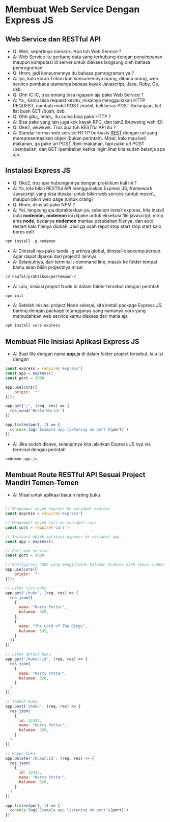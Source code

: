 # Membuat Web Service Dengan Express JS

## Web Service dan RESTful API
- Q: Wah, sepertinya menarik. Apa tuh Web Service ?
- A: Web Service itu gerbang data yang terhubung dengan penyimpanan maupun komputasi di server untuk diakses langsung oleh bahasa pemrograman
- Q: Hmm, jadi konsumennya itu bahasa pemrograman ya ?
- A: Iya, kalo koran Tribun kan konsumennya orang, dibaca orang, web service pembaca utamanya bahasa kayak Javascript, Java, Ruby, Go, dsb.
- Q: Ohh IC IC, trus emang bisa ngapain aja pake Web Service ?
- A: Ya,, kamu bisa request kesitu, misalnya menggunakan HTTP REQUEST, nambah mobil POST /mobil, beli beras POST /belanjaan, liat list buah GET /buah, dsb.
- Q: Ohh gitu,, hmm,, itu cuma bisa pake HTTP ?
- A: Bisa pake yang lain juga kok kayak RPC, dan lain2 (browsing weh :D)
- Q: Oke2, wkwkwk. Trus apa tuh RESTful API itu ?
- A: Standar format web service HTTP berbasis [REST](https://glints.com/id/lowongan/rest-adalah/) dengan url yang merepresentasikan objek (bukan perintah). Misal, kalo mau beli makanan, ga pake url POST /beli-makanan, tapi pake url POST /pembelian, dan GET /pembelian ketika ingin lihat kita sudah belanja apa aja.

## Instalasi Express JS
- Q: Oke2, trus apa hubungannya dengan praktikum kali ini ?
- A: Ya, kita bikin RESTful API menggunakan Express JS, framework Javacsript yang bisa dipakai untuk bikin web service (untuk mesin), maupun bikin web page (untuk orang)
- Q: Hmm, diinstall pake NPM ?
- A: Yoi, langsung aja dipraktekkan ya, sebelum install express, kita install dulu **nodemon**, **nodemon** ini dipake untuk eksekusi file javascript, mirip ama **node**, bedanya **nodemon** mantau perubahan filenya, dan auto restart kalo filenya diubah. Jadi ga usah repot stop start stop start kalo beres edit
```javascript
npm install -g nodemon  
```
- A: Diinstall nya pake tanda -g artinya global, diinstall disekomputereun. Agar dapat dipakai dari project2 lainnya
- A: Selanjutnya, dari terminal / command line, masuk ke folder tempat kamu akan bikin projectnya misal
```sh
cd naufal/praktikum/pertemuan-7
```
- A: Lalu, inisiasi project Node di dalam folder tersebut dengan perintah
```sh
npm init
```
- A: Setelah inisiasi project Node selesai, kita install package Express JS, bareng dengan package tetangganya yang namanya cors yang memudahkan web service kamu diakses dari mana aja
```javascript
npm install cors express
```

## Membuat File Inisiasi Aplikasi Express JS
- A: Buat file dengan nama **app.js** di dalam folder project tersebut, lalu isi dengan
```javascript
const express = require('express')
const app = express()
const port = 3000

app.use(cors({
    origin: '*'
}));

app.get('/', (req, res) => {
  res.send('Hello World!')
})

app.listen(port, () => {
  console.log(`Example app listening on port ${port}`)
})
```
- A: Jika sudah disave, selanjutnya kita jalankan Express JS nya via terminal dengan perintah
```sh
nodemon app.js
```

## Membuat Route RESTful API Sesuai Project Mandiri Temen-Temen
- A: Misal untuk aplikasi baca n rating buku
```javascript

// Mengimpor objek express ke variabel express
const express = require('express')

// Mengimpor objek cors ke variabel cors
const cors = require('cors')

// Inisiasi objek aplikasi express ke variabel app
const app = express()

// Port web service
const port = 3000

// Konfigurasi CORS yang mengizinkan halaman diakses oleh semua sumber
app.use(cors({
    origin: '*'
}));

// Lihat list buku
app.get('/buku', (req, res) => {
  res.json([
    {
      nama: "Harry Potter",
      halaman: 320,
    },
    {
      nama: "The Lord of The Rings",
      halaman: 532,
    }    
  ])
})

// Lihat detail buku
app.get('/buku/:id', (req, res) => {
  res.json(
    {
      nama: "Harry Potter",
      halaman: 320,
    }
  )
})

// Tambah buku
app.post('/buku', (req, res) => {
  res.json(
    {
      id: 32432,
      nama: "Harry Potter",
      halaman: 320,
    }
  )
})

// Hapus buku
app.delete('/buku/:id', (req, res) => {
  res.json(
    {
      id: 32432,
      nama: "Harry Potter",
      halaman: 320,
    }
  )
})

app.listen(port, () => {
  console.log(`Example app listening on port ${port}`)
})
```
```
